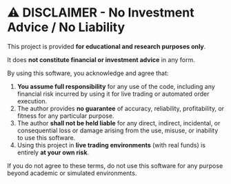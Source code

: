 # ⚠️ DISCLAIMER - No Investment Advice / No Liability

This project is provided **for educational and research purposes only**.

It does **not constitute financial or investment advice** in any form.

By using this software, you acknowledge and agree that:

1. **You assume full responsibility** for any use of the code, including any financial risk incurred by using it for live trading or automated order execution.
2. The author provides **no guarantee** of accuracy, reliability, profitability, or fitness for any particular purpose.
3. The author **shall not be held liable** for any direct, indirect, incidental, or consequential loss or damage arising from the use, misuse, or inability to use this software.
4. Using this project in **live trading environments** (with real funds) is entirely **at your own risk**.

If you do not agree to these terms, do not use this software for any purpose beyond academic or simulated environments.
